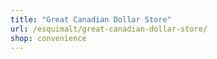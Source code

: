 ```yaml
---
title: "Great Canadian Dollar Store"
url: /esquimalt/great-canadian-dollar-store/
shop: convenience
---
```

